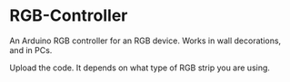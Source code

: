 # RGB-Controller
An Arduino RGB controller for an RGB device. Works in wall decorations, and in PCs.

Upload the code. It depends on what type of RGB strip you are using.
